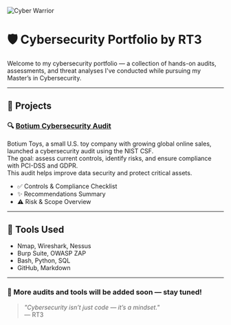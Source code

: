 ![Cyber Warrior](https://img.shields.io/badge/Cyber_Warrior-RT3-blue)

# 🛡️ Cybersecurity Portfolio by RT3

Welcome to my cybersecurity portfolio — a collection of hands-on audits, assessments, and threat analyses I've conducted while pursuing my Master’s in Cybersecurity.

---

## 📂 Projects

### 🔍 [Botium Cybersecurity Audit](./Botium-Cybersecurity-Audit/)
Botium Toys, a small U.S. toy company with growing global online sales, launched a cybersecurity audit using the NIST CSF.  
The goal: assess current controls, identify risks, and ensure compliance with PCI-DSS and GDPR.  
This audit helps improve data security and protect critical assets.

- ✅ Controls & Compliance Checklist  
- ✨ Recommendations Summary  
- ⚠️ Risk & Scope Overview  

---

## 🧰 Tools Used
- Nmap, Wireshark, Nessus  
- Burp Suite, OWASP ZAP  
- Bash, Python, SQL  
- GitHub, Markdown  

---

### 🎯 More audits and tools will be added soon — stay tuned!

> _"Cybersecurity isn’t just code — it’s a mindset."_  
> — RT3

